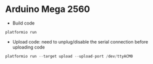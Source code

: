 # Arduino Mega 2560

- Build code

```C++
platformio run
```

- Upload code: need to unplug/disable the serial connection before uploading code

```C++
platformio run --target upload --upload-port /dev/ttyACM0
```
